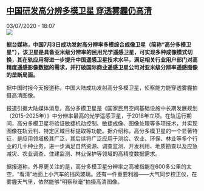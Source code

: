<!--1593795409000-->
[中国研发高分辨多模卫星 穿透雾霾仍高清](http://www.rfi.fr//cn/%E4%B8%AD%E5%9B%BD/20200703-%E4%B8%AD%E5%9B%BD%E7%A0%94%E5%8F%91%E9%AB%98%E5%88%86%E8%BE%A8%E5%A4%9A%E6%A8%A1%E5%8D%AB%E6%98%9F-%E7%A9%BF%E9%80%8F%E9%9B%BE%E9%9C%BE%E4%BB%8D%E9%AB%98%E6%B8%85)
------

<div>03/07/2020 - 18:07</div><img src="https://s.rfi.fr/media/display/49933f2a-bd47-11ea-bf60-005056a964fe/w:310/p:16x9/gf.png"><p><strong>据台媒称，中国7月3日成功发射高分辨率多模综合成像卫星（简称“高分多模卫星”），该卫星是具备亚米级分辨率的民用光学遥感卫星，可实现多种成像模式切换，其在轨应用将进一步提升中国遥感卫星技术水平，满足相关行业用户部门对高精度遥感影像数据的需求，并打破国际商业遥感卫星公司对亚米级分辨率遥感图像的垄断局面。</strong></p><div class="t-content__body u-clearfix"><div class="m-interstitial"></div><p>据中国时报今天报道称，中国大陆成功发射高分多模卫星，侦察能力能穿透雾霾拍摄高清图像。</p><p>报道引据大陆媒体消息，高分多模卫星是《国家民用空间基础设施中长期发展规划（2015-2025年）》中分辨率最高的光学遥感卫星，于2018年立项。在轨运行期间，高分多模卫星将验证敏捷机动控制、敏捷成像、图像处理等多项技术，并实现图像在轨云判、特定区域目标提取等功能。据介绍称，高分多模卫星的一个显著特征，是应用领域极其广泛，其后续将广泛应用于测绘、农业、环保、林业等多个行业的几十种业务，进一步满足自然资源、调查监测、开发利用、地质勘查以及应急减灾、农业调查、住建监测、林业保护等领域的高精度数据需求。</p><p>据报道称，外界更关注的是，高分多模卫星分辨率之高被指能在600多公里的太空，“看清”地面上小汽车的挡风玻璃。还有一件重要利器——大气同步校正仪，在雾霾天气里，依然能够“明察秋毫”拍摄高清图像。</p><div class="o-self-promo o-self-promo--nl o-self-promo--hidden" data-selfpromo-newsletter></div><div class="o-self-promo o-self-promo--app o-self-promo--hidden" data-selfpromo-app></div></div>

